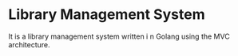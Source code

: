 # Library Management System

It is a library management system written i n Golang using the MVC architecture.